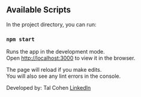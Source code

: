 ## Available Scripts
In the project directory, you can run:

### `npm start`
Runs the app in the development mode.\
Open [http://localhost:3000](http://localhost:3000) to view it in the browser.

The page will reload if you make edits.\
You will also see any lint errors in the console.

Developed by: 
Tal Cohen
<a href="https://www.linkedin.com/in/talco318/" target="_blank">LinkedIn</a>
